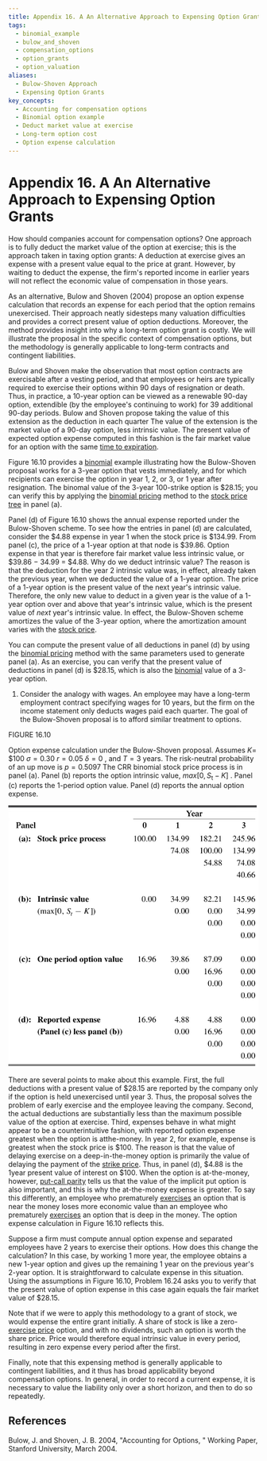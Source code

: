 ```yaml
---
title: Appendix 16. A An Alternative Approach to Expensing Option Grants
tags:
  - binomial_example
  - bulow_and_shoven
  - compensation_options
  - option_grants
  - option_valuation
aliases:
  - Bulow-Shoven Approach
  - Expensing Option Grants
key_concepts:
  - Accounting for compensation options
  - Binomial option example
  - Deduct market value at exercise
  - Long-term option cost
  - Option expense calculation
---
```


# Appendix 16. A An Alternative Approach to Expensing Option Grants

How should companies account for compensation options? One approach is to fully deduct the market value of the option at exercise; this is the approach taken in taxing option grants: A deduction at exercise gives an expense with a present value equal to the price at grant. However,  by waiting to deduct the expense,  the firm's reported income in earlier years will not reflect the economic value of compensation in those years.

As an alternative,  Bulow and Shoven (2004) propose an option expense calculation that records an expense for each period that the option remains unexercised. Their approach neatly sidesteps many valuation difficulties and provides a correct present value of option deductions. Moreover,  the method provides insight into why a long-term option grant is costly. We will illustrate the proposal in the specific context of compensation options,  but the methodology is generally applicable to long-term contracts and contingent liabilities.

Bulow and Shoven make the observation that most option contracts are exercisable after a vesting period,  and that employees or heirs are typically required to exercise their options within 90 days of resignation or death. Thus,  in practice,  a 10-year option can be viewed as a renewable 90-day option,  extendible (by the employee's continuing to work) for 39 additional 90-day periods. Bulow and Shoven propose taking the value of this extension as the deduction in each quarter The value of the extension is the market value of a 90-day option,  less intrinsic value. The present value of expected option expense computed in this fashion is the fair market value for an option with the same [time to expiration](../Derivatives/Part%20IV%20-%20Options/Chapter%2016%20-%20Black–Scholes%20Model.md).

Figure 16.10 provides a [binomial](../../Financial%20Markets/Financial%20Engineering%20and%20Arbitrage%20in%20the%20Financial%20Markets/PART%20I%20RELATIVE%20VALUE%20BUILDING%20BLOCKS/Chapter%205%20Options%20on%20Prices%20and%20Hedge-Based%20Valuation/A%20Real-Life%20Option%20Pricing%20Exercise.md) example illustrating how the Bulow-Shoven proposal works for a 3-year option that vests immediately,  and for which recipients can exercise the option in year 1,  2,  or 3,  or 1 year after resignation. The binomal value of the 3-year 100-strike option is $28.15; you can verify this by applying the [binomial pricing](../../Financial%20Instruments/Lecture%20Notes-%20Financial%20Instruments/Teaching%20Note%204-Multiperiod%20Binomial%20Trees/Binomial%20Option%20Pricing.md) method to the [stock price tree](../../Financial%20Instruments/Assignments/Solutions/PSET%205%20Solution-Financial%20Instruments.md) in panel (a).

Panel (d) of Figure 16.10 shows the annual expense reported under the Bulow-Shoven scheme. To see how the entries in panel (d) are calculated,  consider the $4.88 expense in year 1 when the stock price is $134.99. From panel (c),  the price of a 1-year option at that node is $39.86. Option expense in that year is therefore fair market value less intrinsic value,    or $39.86 − 34.99 = $4.88. Why do we deduct intrinsic value? The reason is that the deduction for the year 2 intrinsic value was,  in effect,  already taken the previous year,  when we deducted the value of a 1-year option. The price of a 1-year option is the present value of the next year's intrinsic value. Therefore,  the only new value to deduct in a given year is the value of a 1-year option over and above that year's intrinsic value,  which is the present value of *next* year's intrinsic value. In effect,  the Bulow-Shoven scheme amortizes the value of the 3-year option,  where the amortization amount varies with the [stock price](../Derivatives/Part%20IV%20-%20Options/Chapter%2016%20-%20Black–Scholes%20Model.md).

You can compute the present value of all deductions in panel (d) by using the [binomial pricing](../../Financial%20Instruments/Lecture%20Notes-%20Financial%20Instruments/Teaching%20Note%204-Multiperiod%20Binomial%20Trees/Binomial%20Option%20Pricing.md) method with the same parameters used to generate panel (a). As an exercise,  you can verify that the present value of deductions in panel (d) is $28.15,  which is also the [binomial](../../Financial%20Markets/Financial%20Engineering%20and%20Arbitrage%20in%20the%20Financial%20Markets/PART%20I%20RELATIVE%20VALUE%20BUILDING%20BLOCKS/Chapter%205%20Options%20on%20Prices%20and%20Hedge-Based%20Valuation/A%20Real-Life%20Option%20Pricing%20Exercise.md) value of a 3-year option.

1. Consider the analogy with wages. An employee may have a long-term employment contract specifying wages for 10 years,  but the firm on the income statement only deducts wages paid each quarter. The goal of the Bulow-Shoven proposal is to afford similar treatment to options.

FIGURE 16.10

Option expense calculation under the Bulow-Shoven proposal. Assumes $K=$ $\$100$ $\sigma=0.30$ $r=0.05$ $\delta=0$ ,      and $T=3$ years. The risk-neutral probability of an up move is $p=0.5097$ The CRR binomial stock price process is in panel (a). Panel (b) reports the option intrinsic value,      $max[0,  S_{\mathrm{t}}-K]$ . Panel (c) reports the 1-period option value. Panel (d) reports the annual option expense.

 ![500](Attachments/500-505.jpg)  

There are several points to make about this example. First,  the full deductions with a present value of $28.15 are reported by the company only if the option is held unexercised until year 3. Thus,    the proposal solves the problem of early exercise and the employee leaving the company. Second,    the actual deductions are substantially less than the maximum possible value of the option at exercise. Third,    expenses behave in what might appear to be a counterintuitive fashion,    with reported option expense greatest when the option is atthe-money. In year 2,    for example,    expense is greatest when the stock price is $100. The reason is that the value of delaying exercise on a deep-in-the-money option is primarily the value of delaying the payment of the [strike price](../../Financial%20Markets/Financial%20Engineering%20and%20Arbitrage%20in%20the%20Financial%20Markets/PART%20I%20RELATIVE%20VALUE%20BUILDING%20BLOCKS/Chapter%205%20Options%20on%20Prices%20and%20Hedge-Based%20Valuation/Call%20and%20Put%20Payoffs%20at%20Expiry.md). Thus,  in panel (d),  $4.88 is the 1year present value of interest on $100. When the option is at-the-money,  however,  [put-call parity](../7.%20Black%20Scholes%20Model.md) tells us that the value of the implicit put option is also important,  and this is why the at-the-money expense is greater. To say this differently,  an employee who prematurely [exercises](../../Financial%20Markets/Financial%20Asset%20Pricing%20Theory%20Overview/Chapter%2012%20-%20Derivatives/Exercises.md) an option that is near the money loses more economic value than an employee who prematurely [exercises](../../Financial%20Markets/Financial%20Asset%20Pricing%20Theory%20Overview/Chapter%2012%20-%20Derivatives/Exercises.md) an option that is deep in the money. The option expense calculation in Figure 16.10 reflects this.

Suppose a firm must compute annual option expense and separated employees have 2 years to exercise their options. How does this change the calculation? In this case,  by working 1 more year,  the employee obtains a new 1-year option and gives up the remaining 1 year on the previous year's 2-year option. It is straightforward to calculate expense in this situation. Using the assumptions in Figure 16.10,  Problem 16.24 asks you to verify that the present value of option expense in this case again equals the fair market value of $28.15.

Note that if we were to apply this methodology to a grant of stock,  we would expense the entire grant initially. A share of stock is like a zero-[exercise price](../../Financial%20Markets/Financial%20Asset%20Pricing%20Theory%20Overview/Chapter%2012%20-%20Derivatives/Options.md) option,  and with no dividends,  such an option is worth the share price. Price would therefore equal intrinsic value in every period,  resulting in zero expense every period after the first.

Finally,  note that this expensing method is generally applicable to contingent liabilities,  and it thus has broad applicability beyond compensation options. In general,  in order to record a current expense,  it is necessary to value the liability only over a short horizon,  and then to do so repeatedly.

## References

Bulow,  J. and Shoven,  J. B. 2004,  "Accounting for Options,  " Working Paper,  Stanford University,  March 2004.